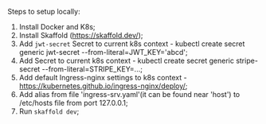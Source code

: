 Steps to setup locally:

1. Install Docker and K8s;
2. Install Skaffold (https://skaffold.dev/);
3. Add `jwt-secret` Secret to current k8s context - kubectl create secret generic jwt-secret --from-literal=JWT_KEY='abcd';
4. Add Secret to current k8s context - kubectl create secret generic stripe-secret --from-literal=STRIPE_KEY=...;
5. Add default Ingress-nginx settings to k8s context - https://kubernetes.github.io/ingress-nginx/deploy/;
6. Add alias from file 'ingress-srv.yaml'(it can be found near 'host') to /etc/hosts file from port 127.0.0.1;
7. Run `skaffold dev`;
